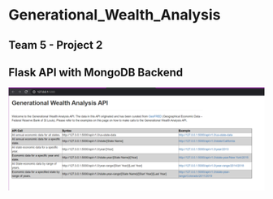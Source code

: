 # Generational_Wealth_Analysis

## Team 5 - Project 2

## Flask API with MongoDB Backend
![alt text](documentation/api_homepage.png?raw=true)